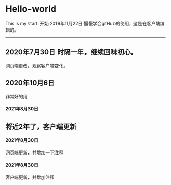 # Hello-world
This is my start.
开始
2019年11月22日
慢慢学会gitHub的使用，这是在客户端编辑的。

-----------------------------------------------------------------

2020年7月30日 时隔一年，继续回味初心。
-----------------------------------------------------------------
网页端更改，观察客户端变化。

## 2020年10月6日 

非常好的用

#### 2021年8月30日

将近2年了，客户端更新
-----------------------------------------------------------------
#### 2021年8月30日
网页端更新，并增加一下注释

#### 2021年8月30日

客户端更新，并增加注释
